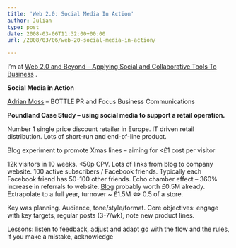 ```yaml
---
title: 'Web 2.0: Social Media In Action'
author: Julian
type: post
date: 2008-03-06T11:32:00+00:00
url: /2008/03/06/web-20-social-media-in-action/

---
```

I’m at [Web 2.0 and Beyond &#8211; Applying Social and Collaborative Tools To Business][1] .

**Social Media in Action** 

[Adrian Moss][2] &#8211; BOTTLE PR and Focus Business Communications

**Poundland Case Study &#8211; using social media to support a retail operation.**

Number 1 single price discount retailer in Europe. IT driven retail distribution. Lots of short-run and end-of-line product.

Blog experiment to promote Xmas lines &#8211; aiming for <£1 cost per visitor

12k visitors in 10 weeks. <50p CPV. Lots of links from blog to company website. 100 active subscribers / Facebook friends. Typically each Facebook friend has 50-100 other friends. Echo chamber effect &#8211; 360% increase in referrals to website. [Blog][3] probably worth £0.5M already. Extrapolate to a full year, turnover ~ £1.5M <=> 0.5 of a store.

Key was planning. Audience, tone/style/format. Core objectives: engage with key targets, regular posts (3-7/wk), note new product lines.

Lessons: listen to feedback, adjust and adapt go with the flow and the rules, if you make a mistake, acknowledge

 [1]: https://www.focusbiz.co.uk/conferences/web2.0/
 [2]: https://www.adrianjmoss.com/
 [3]: https://www.poundlandblog.co.uk/